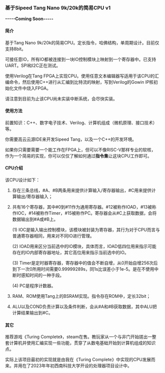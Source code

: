 ### 基于Sipeed Tang Nano 9k/20k的简易CPU v1

**-----Coming Soon-----**

#### 简介

基于Tang Nano 9k/20k的简易CPU。定长指令，哈佛结构，单周期设计。目前仅支持8bit。

可接任意IO，所有IO都被连接到一块IO控制模块上映射到一个寄存器中。已支持UART。SPI和I2C正在测试。

使用Verilog在Tang FPGA上实现CPU。使用任意文本编辑器写适用于该CPU的汇编命令，然后使用C++进行从汇编到比特流的映射，写到Verilog的Gowin IP核初始化文件中烧入FPGA。

请注意到目前为止该CPU尚未实装中断系统，会尽快实装。

#### 使用方法

前置知识：C++、数字电子技术、Verilog、计算机组成（微机原理、接口技术）等。

你需要高云云源IDE来开发Sipeed Tang，以及一个C++的开发环境。

如果你只需要需要一个能工作在FPGA上，但可以不像RISC-V那样专业的软核，作为一个简易的实现，你可以仅仅了解如何通过**指令集**让这块CPU工作即可。

#### CPU介绍

该CPU设计如下：

 1. 存在三条总线，#A、#B两条用来提供计算输入/寄存器输出，#C用来提供计算输出/寄存器输入；

 2. 共有16个寄存器，其中#0到#11作为通用寄存器。#12被称作IOAD，#13被称作IOC，#14被称作Timer，#15被称作PC。寄存器会从#C上获取数据，会将数据输出到#A或#B上。

    (1) IOC是输入输出控制模块，该模块被封装为寄存器，其行为对于CPU而言与普通寄存器相同，用来对不同IO进行管理。

    (2) IOAD用来区分当前选中的IO模块，具体而言，IOAD低四位用来指示可能存在的IO内部寄存器地址，其它高位用来指示当前选中的IO。

    (3) Timer是定时器寄存器，寄存器中的值会不断自增，从0开始自增256次后到下一次0所用时间需要0.99999289s，同1s比误差小于1e-5。是在不使用中断时感知时间的一种手段。

    (4) PC是程序计数器。

 3. RAM、ROM使用Tang上的BSRAM实现。指令存在ROM中，定长32bit；

 4. ALU以及COND负责计算以及条件判断，会从#A和#B获取数据，其中ALU把计算结果输出到#C。



#### 其它

推荐游戏《Turing Complete》，steam在售。教玩家从一个与非门开始搓出一整套计算机并使用汇编实现一些功能，贯穿了从数电基础开始到计算机组成的知识点。

实际上该项目最初的实现就是由我在《Turing Complete》中实现的CPU发展而来。并用在了2023年年初西南科技大学开设的处理器项目设计中。

